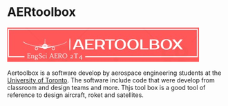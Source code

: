 # AERtoolbox

<p class="aligncenter">
    <img src="images/aertoolbox.jpg" alt="centered image" >
</p> 

Aertoolbox is a software develop by aerospace engineering students at the [University of Toronto](https://www.utoronto.ca).  The software include code that were develop from classroom and design teams and more. Thjs tool box is a good tool of reference to design aircraft, roket and satellites. 
